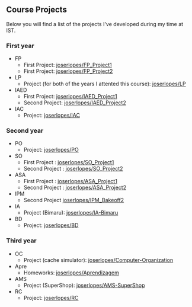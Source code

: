 ## Course Projects

Below you will find a list of the projects I've developed during my time at IST.

### First year

- FP
    - First Project: [joserlopes/FP_Project1](https://github.com/joserlopes/FP_Project1)
    - First Project: [joserlopes/FP_Project2](https://github.com/joserlopes/FP_Project2)
- LP
    - Project (for both of the years I attented this course): [joserlopes/LP](https://github.com/joserlopes/LP)
- IAED
    - First Project: [joserlopes/IAED_Project1](https://github.com/joserlopes/IAED_Project1)
    - Second Project: [joserlopes/IAED_Project2](https://github.com/joserlopes/IAED_Project2)
- IAC
    - Project: [joserlopes/IAC](https://github.com/joserlopes/IAC)

### Second year

- PO
    - Project: [joserlopes/PO](https://github.com/joserlopes/PO)
- SO
    - First Project : [joserlopes/SO_Project1](https://github.com/joserlopes/SO_Project1)
    - Second Project : [joserlopes/SO_Project2](https://github.com/joserlopes/SO_Project2)
- ASA
    - First Project : [joserlopes/ASA_Project1](https://github.com/joserlopes/ASA_Project1)
    - Second Project : [joserlopes/ASA_Project2](https://github.com/joserlopes/ASA_Project2)
- IPM
    - Second Project [joserlopes/IPM_Bakeoff2](https://github.com/joserlopes/IPM_Bakeoff2)
- IA
    - Project (Bimaru): [joserlopes/IA-Bimaru](https://github.com/joserlopes/IA-Bimaru)
- BD 
    - Project: [joserlopes/BD](https://github.com/joserlopes/BD)

### Third year

- OC
    - Project (cache simulator): [joserlopes/Computer-Organization](https://github.com/joserlopes/Computer-Organization)
- Apre
    - Homeworks: [joserlopes/Aprendizagem](https://github.com/joserlopes/Aprendizagem)
- AMS
    - Project (SuperShop): [joserlopes/AMS-SuperShop](https://github.com/joserlopes/AMS-SuperShop)
- RC
    - Project: [joserlopes/RC](https://github.com/joserlopes/RC)